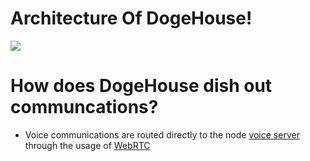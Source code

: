 # Architecture Of DogeHouse!

<img src= "https://github.com/RonaldColyar/dogehouse/blob/staging/Documentation/Architecture/Architecture.png"/>



# How does DogeHouse dish out communcations?

- Voice communications are routed directly to the node [voice server](https://github.com/benawad/dogehouse/tree/staging/shawarma) through the usage of [WebRTC](https://webrtc.org/)
